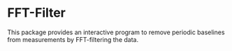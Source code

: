 # FFT-Filter

This package provides an interactive program to remove periodic baselines from measurements by FFT-filtering the data.